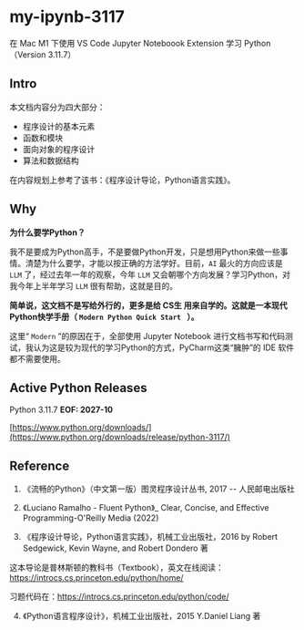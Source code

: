 # my-ipynb-3117
在 Mac M1 下使用 VS Code Jupyter Noteboook Extension 学习 Python（Version 3.11.7）

## Intro

本文档内容分为四大部分：
- 程序设计的基本元素
- 函数和模块
- 面向对象的程序设计
- 算法和数据结构

在内容规划上参考了该书：《程序设计导论，Python语言实践》。

## Why 

**为什么要学Python？** 

我不是要成为Python高手，不是要做Python开发，只是想用Python来做一些事情。清楚为什么要学，才能以按正确的方法学好。目前，`AI` 最火的方向应该是 `LLM` 了，经过去年一年的观察，今年 `LLM` 又会朝哪个方向发展？学习Python，对我今年上半年学习 `LLM` 很有帮助，这就是目的。

**简单说，这文档不是写给外行的，更多是给 CS生 用来自学的。这就是一本现代Python快学手册（ `Modern Python Quick Start ` ）。**  

这里“ `Modern` ”的原因在于，全部使用 Jupyter Notebook 进行文档书写和代码测试，我认为这是较为现代的学习Python的方式，PyCharm这类“臃肿”的 IDE 软件都不需要使用。

## Active Python Releases
Python 3.11.7 **EOF: 2027-10**

[https://www.python.org/downloads/](https://www.python.org/downloads/release/python-3117/)

## Reference

1. 《流畅的Python》（中文第一版）图灵程序设计丛书, 2017 -- 人民邮电出版社

2. 《Luciano Ramalho - Fluent Python》_ Clear, Concise, and Effective Programming-O'Reilly Media (2022)

3. 《程序设计导论，Python语言实践》，机械工业出版社，2016  by Robert Sedgewick, Kevin Wayne, and Robert Dondero 著 

这本导论是普林斯顿的教科书（Textbook），英文在线阅读：https://introcs.cs.princeton.edu/python/home/

习题代码在：https://introcs.cs.princeton.edu/python/code/


4. 《Python语言程序设计》，机械工业出版社，2015  Y.Daniel Liang 著
